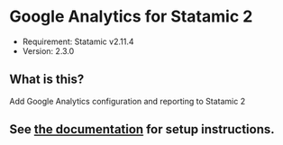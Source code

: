 # Google Analytics for Statamic 2
- Requirement: Statamic v2.11.4
- Version: 2.3.0

## What is this?
Add Google Analytics configuration and reporting to Statamic 2

## See [the documentation](https://statamic.com/marketplace/addons/google-analytics/docs) for setup instructions.
